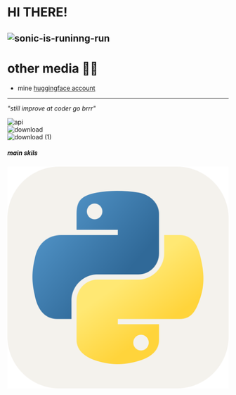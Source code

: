 
# HI THERE!
![sonic-is-runinng-run](https://github.com/Blane187/Blane187/assets/161300198/43ed8c42-343c-4f71-a1e0-05b8d93721df)
---
# other media 😶‍🌫

 * mine [huggingface account](https://huggingface.co/Hev832)
---
*"still improve at coder go brrr"*


![api](https://github.com/Blane187/Blane187/assets/161300198/fd9b9e3b-2b7b-49e1-a2d1-259ab1807f2e)<br>
![download](https://github.com/Blane187/Blane187/assets/161300198/04cb8419-d9ce-4453-84f9-c4d59d4ef0fb)<br>
![download (1)](https://github.com/Blane187/Blane187/assets/161300198/e0246bee-cf4e-49ae-b83d-2c9c3134cf8d)

##### main skils

![python](https://github.com/tandpfun/skill-icons/raw/main/icons/Python-Light.svg)
